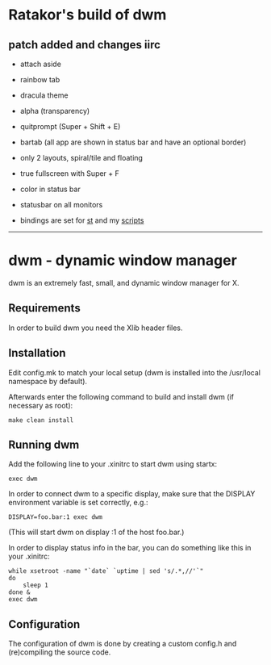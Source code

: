 # Ratakor's build of dwm

## patch added and changes iirc
- attach aside
- rainbow tab
- dracula theme
- alpha (transparency)
- quitprompt (Super + Shift + E)
- bartab (all app are shown in status bar and have an optional border)
- only 2 layouts, spiral/tile and floating
- true fullscreen with Super + F
- color in status bar
- statusbar on all monitors

- bindings are set for [st](https://git.ratakor.com/st.git) and my [scripts](https://git.ratakor.com/dotfiles.git/tree/.local/bin)

---

dwm - dynamic window manager
============================
dwm is an extremely fast, small, and dynamic window manager for X.


Requirements
------------
In order to build dwm you need the Xlib header files.


Installation
------------
Edit config.mk to match your local setup (dwm is installed into
the /usr/local namespace by default).

Afterwards enter the following command to build and install dwm (if
necessary as root):

    make clean install


Running dwm
-----------
Add the following line to your .xinitrc to start dwm using startx:

    exec dwm

In order to connect dwm to a specific display, make sure that
the DISPLAY environment variable is set correctly, e.g.:

    DISPLAY=foo.bar:1 exec dwm

(This will start dwm on display :1 of the host foo.bar.)

In order to display status info in the bar, you can do something
like this in your .xinitrc:

    while xsetroot -name "`date` `uptime | sed 's/.*,//'`"
    do
    	sleep 1
    done &
    exec dwm


Configuration
-------------
The configuration of dwm is done by creating a custom config.h
and (re)compiling the source code.
